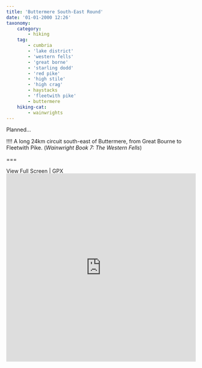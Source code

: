 ```yaml
---
title: 'Buttermere South-East Round'
date: '01-01-2000 12:26'
taxonomy:
    category:
        - hiking
    tag:
        - cumbria
        - 'lake district'
        - 'western fells'
        - 'great borne'
        - 'starling dodd'
        - 'red pike'
        - 'high stile'
        - 'high crag'
        - haystacks
        - 'fleetwith pike'
        - buttermere
    hiking-cat:
        - wainwrights
---
```


Planned...

!!!! A long 24km circuit south-east of Buttermere, from Great Bourne to Fleetwith Pike. (*Wainwright Book 7: The Western Fells*)

===

[View Full Screen](https://map.mootparadox.com/full/butter-plan) | [GPX](https://map.mootparadox.com/gpx/butter-plan)  
<p><iframe src="https://map.mootparadox.com/embed/butter-plan" height="500" width="100%" style="border:none; margin-top:-1.2em;"></iframe></p>